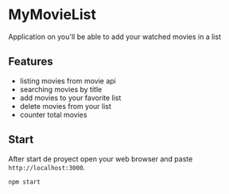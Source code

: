 # MyMovieList
Application on you'll be able to add your watched movies in a list

## Features
- listing movies from movie api
- searching movies by title
- add movies to your favorite list
- delete movies from your list
- counter total movies

## Start
After start de proyect open your web browser and paste `http://localhost:3000`.

    npm start

